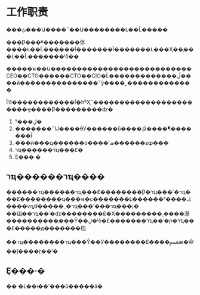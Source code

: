 # 工作职责

���ڻ���Ա����˵��Ա��������Լ��Ĺ���ְ��

���Ƿ���ʶ���ܶ����㲻����Լ��Ĺ���ְ���أ�������Ϊ�������Լ���Ҳ��֪���Լ��Ĺ���ְ����ʲô��

�����ϰ��Ա���������������������������CEO��CTO������CTO��CIO�Ĺ�������������ڵ����й��ܳ�������������˵ÿ����˾�������������

Ϊʲô������������أ�һʱҲ˵�����������������������ҿ����Ƿ���������ʣ�

1. ˢ���ڸ�
2. �������˵Ĳ����θУ������ű����ܸɺã����¶�������Ϊ
3. ���й���ҵ������õ����˹ܣ������ƶȹ���
4. רҵ������רҵ���£�
5. Ȩ���·�

## רҵ������רҵ����

������רҵ������רҵ���£��������Ƿ�רҵ���˹�רҵ���£��ܶ������ҵ���ϰ�ϲ�������Լ������ˣ����ݣ����ѵȵȣ�����˷�רҵ���˹���רҵ���¡� ��Щ��רҵ��ʿ�ǳ��������£�Ҳ���������¸����濴����������֪���Ŷ��ڸ�ʲô�£�������רҵ��ʿ�ɲ�רҵ���£�����д�������档

��רҵ��������רҵ���Ŷ��У��������£����ﵹæ�Ѿ��ǰ����ӷ��ˡ�

## Ȩ���·�

�� �Լ��ı��ʹ���û�����ã�

